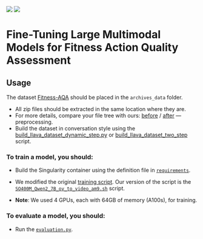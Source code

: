 <a href="pdf/paper_umap25.pdf"><img src="https://img.shields.io/badge/Paper-PDF-blue"/></a>
<a href=""><img src="https://img.shields.io/badge/Poster-PDF-red"/></a>

# Fine-Tuning Large Multimodal Models for Fitness Action Quality Assessment

## Usage

The dataset [Fitness-AQA](https://github.com/ParitoshParmar/Fitness-AQA?tab=readme-ov-file) should be placed in the `archives_data` folder.

- All zip files should be extracted in the same location where they are.
- For more details, compare your file tree with ours: [before](archives_data/files_before_preprocessing.txt) / [after](archives_data/files_after_preprocessing.txt) — preprocessing.
- Build the dataset in conversation style using the [build_llava_dataset_dynamic_step.py](uamp25_87_files/build_llava_dataset/build_llava_dataset_dynamic_step.py) or [build_llava_dataset_two_step](uamp25_87_files/build_llava_dataset/build_llava_dataset_two_step.py) script.

### To train a model, you should:

- Build the Singularity container using the definition file in [`requirements`](requirements.txt).
- We modified the original [training script](https://github.com/LLaVA-VL/LLaVA-NeXT/blob/main/scripts/video/train/SO400M_Qwen2_7B_ov_to_video_am9.sh). Our version of the script is the [`SO400M_Qwen2_7B_ov_to_video_am9.sh`](SO400M_Qwen2_7B_ov_to_video_am9.sh) script.

- **Note**: We used 4 GPUs, each with 64GB of memory (A100s), for training.

### To evaluate a model, you should:

- Run the [`evaluation.py`](evaluation.py).